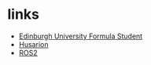 # links

- [Edinburgh University Formula Student](https://gitlab.com/eufs/eufs_sim)
- [Husarion](https://husarion.com/manuals/rosbot/#rosros2-api)
- [ROS2](https://docs.ros2.org/foxy/api/rclcpp/classrclcpp_1_1Node.html)
